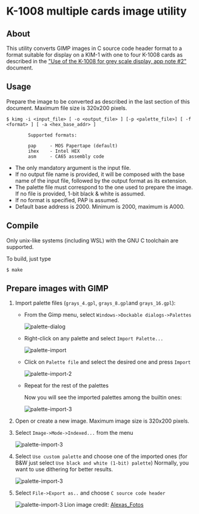 # K-1008 multiple cards image utility

## About

This utility converts GIMP images in C source code header format to a format suitable for display on a KIM-1 with one to four K-1008 cards as described in the ["Use of the K-1008 for grey scale display, app note #2"](http://retro.hansotten.nl/uploads/mtu/MTU%20App%20Note%20Gray%20Scale%20K-1008.pdf) document.

## Usage

Prepare the image to be converted as described in the last section of this document. Maximum file size is 320x200 pixels.

```
$ kimg -i <input_file> [ -o <output_file> ] [-p <palette_file>] [ -f <format> ] [ -a <hex_base_addr> ]

        Supported formats:

        pap     - MOS Papertape (default)
        ihex    - Intel HEX
        asm     - CA65 assembly code
```

* The only mandatory argument is the input file.
* If no output file name is provided, it will be composed with the base name of the input file, followed by the output format as its extension.
* The palette file must correspond to the one used to prepare the image. If no file is provided, 1-bit black & white is assumed.
* If no format is specified, PAP is assumed.
* Default base address is 2000. Minimum is 2000, maximum is A000.

## Compile

Only unix-like systems (including WSL) with the GNU C toolchain are supported.

To build, just type
```
$ make
```

## Prepare images with GIMP

1. Import palette files (`grays_4.gpl`, `grays_8.gpl`and `grays_16.gpl`):
    * From the Gimp menu, select `Windows->Dockable dialogs->Palettes`

        ![palette-dialog](https://github.com/eduardocasino/k-1008-multiple-cards-image-util/blob/main/images/palette-dialog.png?raw=true)
    * Right-click on any palette and select `Import Palette...`

        ![palette-import](https://github.com/eduardocasino/k-1008-multiple-cards-image-util/blob/main/images/palette-import.png?raw=yes)
    * Click on `Palette file` and select the desired one and press `Import`

        ![palette-import-2](https://github.com/eduardocasino/k-1008-multiple-cards-image-util/blob/main/images/palette-import-2.png?raw=yes)
    * Repeat for the rest of the palettes

        Now you will see the imported palettes among the builtin ones:

        ![palette-import-3](https://github.com/eduardocasino/k-1008-multiple-cards-image-util/blob/main/images/palette-import-3.png?raw=yes)

2. Open or create a new image. Maximum image size is 320x200 pixels.
3. Select `Image->Mode->Indexed...` from the menu

    ![palette-import-3](https://github.com/eduardocasino/k-1008-multiple-cards-image-util/blob/main/images/mode-dialog.png?raw=yes)
4. Select `Use custom palette` and choose one of the imported ones (for B&W just select `Use black and white (1-bit) palette`) Normally, you want to use dithering for better results.

    ![palette-import-3](https://github.com/eduardocasino/k-1008-multiple-cards-image-util/blob/main/images/mode-indexed.png?raw=yes)
5. Select `File->Export as..` and choose `C source code header`

    ![palette-import-3](https://github.com/eduardocasino/k-1008-multiple-cards-image-util/blob/main/images/export-dialog.png?raw=yes)
Lion image credit: [Alexas_Fotos](https://pixabay.com/photos/lion-animal-mammal-predator-mane-3576045/)
